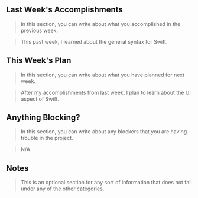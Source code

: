 ## Last Week's Accomplishments

> In this section, you can write about what you accomplished in the previous week.

> This past week, I learned about the general syntax for Swift.

## This Week's Plan

> In this section, you can write about what you have planned for next week.

> After my accomplishments from last week, I plan to learn about the UI aspect of Swift.

## Anything Blocking?

> In this section, you can write about any blockers that you are having trouble in the project.

> N/A

## Notes

> This is an optional section for any sort of information that does not fall under any of the other categories.
